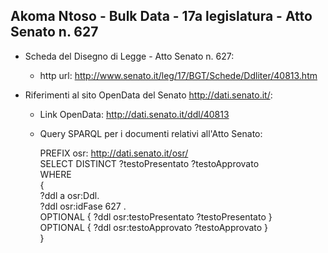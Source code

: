 ## Akoma Ntoso - Bulk Data - 17a legislatura - Atto Senato n. 627 ##

* Scheda del Disegno di Legge - Atto Senato n. 627:
	* http url: http://www.senato.it/leg/17/BGT/Schede/Ddliter/40813.htm

* Riferimenti al sito OpenData del Senato http://dati.senato.it/:
	* Link OpenData: http://dati.senato.it/ddl/40813
	* Query SPARQL per i documenti relativi all'Atto Senato:

        PREFIX osr: <http://dati.senato.it/osr/>  
		SELECT DISTINCT ?testoPresentato ?testoApprovato  
		WHERE  
		{  
		    ?ddl a osr:Ddl.  
		    ?ddl osr:idFase 627 .  
		    OPTIONAL { ?ddl osr:testoPresentato ?testoPresentato }  
		    OPTIONAL { ?ddl osr:testoApprovato ?testoApprovato }  
		}
		